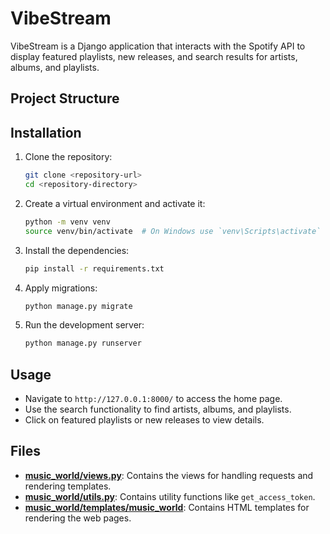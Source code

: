 # VibeStream

VibeStream is a Django application that interacts with the Spotify API to display featured playlists, new releases, and search results for artists, albums, and playlists.

## Project Structure

## Installation

1. Clone the repository:
    ```sh
    git clone <repository-url>
    cd <repository-directory>
    ```

2. Create a virtual environment and activate it:
    ```sh
    python -m venv venv
    source venv/bin/activate  # On Windows use `venv\Scripts\activate`
    ```

3. Install the dependencies:
    ```sh
    pip install -r requirements.txt
    ```

4. Apply migrations:
    ```sh
    python manage.py migrate
    ```

5. Run the development server:
    ```sh
    python manage.py runserver
    ```

## Usage

- Navigate to `http://127.0.0.1:8000/` to access the home page.
- Use the search functionality to find artists, albums, and playlists.
- Click on featured playlists or new releases to view details.

## Files

- **[music_world/views.py](music_world/views.py)**: Contains the views for handling requests and rendering templates.
- **[music_world/utils.py](music_world/utils.py)**: Contains utility functions like `get_access_token`.
- **[music_world/templates/music_world](music_world/templates/music_world)**: Contains HTML templates for rendering the web pages.
